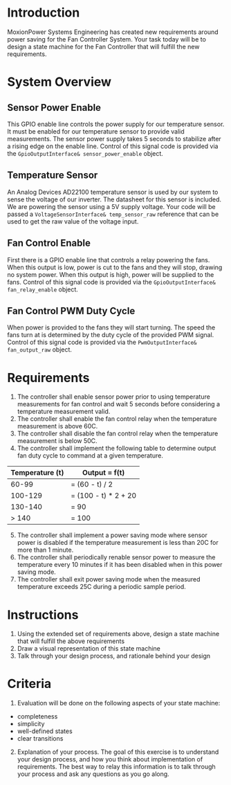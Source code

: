 # Introduction
MoxionPower Systems Engineering has created new requirements around power saving for the Fan Controller System. Your task today will be to design a state machine for the Fan Controller that will fulfill the new requirements. 

# System Overview
## Sensor Power Enable
This GPIO enable line controls the power supply for our temperature sensor. It must be enabled for our temperature sensor to provide valid measurements. The sensor power supply takes 5 seconds to stabilize after a rising edge on the enable line. Control of this signal code is provided via the `GpioOutputInterface& sensor_power_enable` object.

## Temperature Sensor
An Analog Devices AD22100 temperature sensor is used by our system to sense the voltage of our inverter. The datasheet for this sensor is included. We are powering the sensor using a 5V supply voltage. Your code will be passed a `VoltageSensorInterface& temp_sensor_raw` reference that can be used to get the raw value of the voltage input.

## Fan Control Enable
First there is a GPIO enable line that controls a relay powering the fans. When this output is low, power is cut to the fans and they will stop, drawing no system power. When this output is high, power will be supplied to the fans. Control of this signal code is provided via the `GpioOutputInterface& fan_relay_enable` object.

## Fan Control PWM Duty Cycle
When power is provided to the fans they will start turning. The speed the fans turn at is determined by the duty cycle of the provided PWM signal. Control of this signal code is provided via the `PwmOutputInterface& fan_output_raw` object.

# Requirements
1. The controller shall enable sensor power prior to using temperature measurements for fan control and wait 5 seconds before considering a temperature measurement valid.
2. The controller shall enable the fan control relay when the temperature measurement is above 60C.
3. The controller shall disable the fan control relay when the temperature measurement is below 50C.
4. The controller shall implement the following table to determine output fan duty cycle to command at a given temperature.

| Temperature (t) | Output = f(t)        |
|-----------------|----------------------|
| 60-99           | = (60 - t) / 2       |
| 100-129         | = (100 - t) * 2 + 20 |
| 130-140         | = 90                 |
| > 140           | = 100                |

5. The controller shall implement a power saving mode where sensor power is disabled if the temperature measurement is less than 20C for more than 1 minute.
6. The controller shall periodically renable sensor power to measure the temperature every 10 minutes if it has been disabled when in this power saving mode.
7. The controller shall exit power saving mode when the measured temperature exceeds 25C during a periodic sample period.

# Instructions

1. Using the extended set of requirements above, design a state machine that will fulfill the above requirements
2. Draw a visual representation of this state machine
3. Talk through your design process, and rationale behind your design

# Criteria

1. Evaluation will be done on the following aspects of your state machine:
- completeness
- simplicity
- well-defined states
- clear transitions

2. Explanation of your process. The goal of this exercise is to understand your design process, and how you think about implementation of requirements. The best way to relay this information is to talk through your process and ask any questions as you go along.


  
